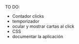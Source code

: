 TO DO:
- Contador clicks
- temporizador
- ocular y mostrar cartas al click
- CSS
- documentar la aplicación